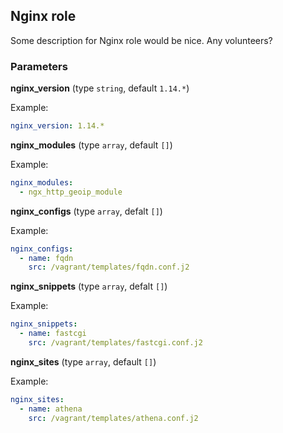 ## Nginx role

Some description for Nginx role would be nice. Any volunteers?

### Parameters

**nginx_version** (type `string`, default `1.14.*`)

Example:
```yaml
nginx_version: 1.14.*
```

**nginx_modules** (type `array`, default `[]`)

Example:
```yaml
nginx_modules:
  - ngx_http_geoip_module
```

**nginx_configs** (type `array`, defalt `[]`)

Example:
```yaml
nginx_configs:
  - name: fqdn
    src: /vagrant/templates/fqdn.conf.j2
```

**nginx_snippets** (type `array`, defalt `[]`)

Example:
```yaml
nginx_snippets:
  - name: fastcgi
    src: /vagrant/templates/fastcgi.conf.j2
```

**nginx_sites** (type `array`, default `[]`)

Example:
```yaml
nginx_sites:
  - name: athena
    src: /vagrant/templates/athena.conf.j2
```
